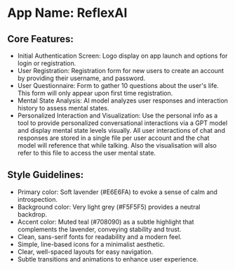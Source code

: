 # **App Name**: ReflexAI

## Core Features:

- Initial Authentication Screen: Logo display on app launch and options for login or registration.
- User Registration: Registration form for new users to create an account by providing their username, and password.
- User Questionnaire: Form to gather 10 questions about the user's life. This form will only appear upon first time registration.
- Mental State Analysis: AI model analyzes user responses and interaction history to assess mental states.
- Personalized Interaction and Visualization: Use the personal info as a tool to provide personalized conversational interactions via a GPT model and display mental state levels visually. All user interactions of chat and responses are stored in a single file per user account and the chat model will reference that while talking. Also the visualisation will also refer to this file to access the user mental state.

## Style Guidelines:

- Primary color: Soft lavender (#E6E6FA) to evoke a sense of calm and introspection.
- Background color: Very light grey (#F5F5F5) provides a neutral backdrop.
- Accent color: Muted teal (#708090) as a subtle highlight that complements the lavender, conveying stability and trust.
- Clean, sans-serif fonts for readability and a modern feel.
- Simple, line-based icons for a minimalist aesthetic.
- Clear, well-spaced layouts for easy navigation.
- Subtle transitions and animations to enhance user experience.